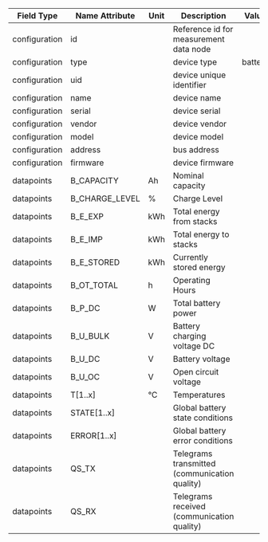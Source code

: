 | Field Type    | Name Attribute | Unit | Description                                   | Value   | Required | Example                        | Version |
|---------------|----------------|------|-----------------------------------------------|---------|----------|--------------------------------|---------|
| configuration | id             |      | Reference id for measurement data node        |         | x        | <device id=“1“ type=“battery“> | 2.0.1   |
| configuration | type           |      | device type                                   | battery | x        | <device id=“1“ type=“battery“> | 2.0.1   |
| configuration | uid            |      | device unique identifier                      |         | x        | <uid>BAT12345</uid>            | 2.0.1   |
| configuration | name           |      | device name                                   |         |          | <name>Battery A</name>         | 2.0.1   |
| configuration | serial         |      | device serial                                 |         |          | <serial>BAT11.22.33</serial>   | 2.0.1   |
| configuration | vendor         |      | device vendor                                 |         |          | <vendor>vendor 123</vendor>    | 2.0.1   |
| configuration | model          |      | device model                                  |         |          | <model></model>                | 2.0.1   |
| configuration | address        |      | bus address                                   |         |          | <address>1</address>           | 2.0.1   |
| configuration | firmware       |      | device firmware                               |         |          | <firmware>1.23.3</firmware>    | 2.0.1   |
| datapoints    | B_CAPACITY     | Ah   | Nominal capacity                              |         |          |                                |         |
| datapoints    | B_CHARGE_LEVEL | %    | Charge Level                                  |         |          |                                |         |
| datapoints    | B_E_EXP        | kWh  | Total energy from stacks                      |         |          |                                |         |
| datapoints    | B_E_IMP        | kWh  | Total energy to stacks                        |         |          |                                |         |
| datapoints    | B_E_STORED     | kWh  | Currently stored energy                       |         |          |                                |         |
| datapoints    | B_OT_TOTAL     | h    | Operating Hours                               |         |          |                                |         |
| datapoints    | B_P_DC         | W    | Total battery power                           |         |          |                                |         |
| datapoints    | B_U_BULK       | V    | Battery charging voltage DC                   |         |          |                                |         |
| datapoints    | B_U_DC         | V    | Battery voltage                               |         |          |                                |         |
| datapoints    | B_U_OC         | V    | Open circuit voltage                          |         |          |                                |         |
| datapoints    | T[1..x]        | °C   | Temperatures                                  |         |          |                                |         |
| datapoints    | STATE[1..x]    |      | Global battery state conditions               |         |          |                                |         |
| datapoints    | ERROR[1..x]    |      | Global battery error conditions               |         |          |                                |         |
| datapoints    | QS_TX          |      | Telegrams transmitted (communication quality) |         |          |                                |         |
| datapoints    | QS_RX          |      | Telegrams received (communication quality)    |         |          |                                |         |
